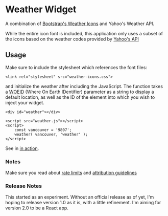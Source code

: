 # Weather Widget
A combination of [Bootstrap's Weather Icons](http://erikflowers.github.io/weather-icons) and Yahoo's Weather API.

While the entire icon font is included, this application only uses a subset of the icons based on the weather codes provided by [Yahoo's API](https://developer.yahoo.com/weather/documentation.html#codes)

## Usage
Make sure to include the stylesheet which references the font files:

```
<link rel="stylesheet" src="weather-icons.css">
```

and initialize the weather after including the JavaScript. The function takes a [WOEID](http://woeid.rosselliot.co.nz/lookup/) (Where On Earth IDentifier) parameter as a string to display a default location, as well as the ID of the element into which you wish to inject your widget.

```
<div id="weather"></div>

<script src="weather.js"></script>
<script>
    const vancouver = '9807';
    weather( vancouver, 'weather' );
</script>
```

See in [in action](http://weather.mikelaroy.ca/).

### Notes
Make sure you read about [rate limits](https://developer.yahoo.com/weather/#ratelimits) and [attribution guidelines](https://developer.yahoo.com/attribution/)


### Release Notes
This started as an experiment. Without an official release as of yet, I'm hoping to release version 1.0 as it is, with a little refinement. I'm aiming for version 2.0 to be a React app.